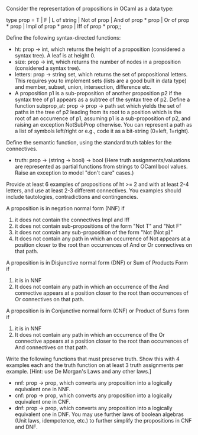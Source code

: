 Consider the representation of propositions in OCaml as a data type:

type prop = T | F | L of string 
                  | Not of prop
                  | And of prop * prop | Or of prop * prop | Impl of prop * prop | Iff of prop * prop;;



Define the following syntax-directed functions:

- ht: prop -> int, which returns the height of a proposition (considered a syntax tree). A leaf is at height 0.
- size: prop -> int, which returns the number of nodes in a proposition (considered a syntax tree).
- letters: prop -> string set, which returns the set of propositional letters.  This requires you to implement sets (lists are a good built in data type) and member, subset, union, intersection, difference etc.
- A proposition p1 is a sub-proposition of another proposition p2 if the syntax tree of p1 appears as a subtree of the syntax tree of p2.   Define a function subprop_at: prop -> prop -> path set which yields the set of paths in the tree of p2 leading from its root to a position which is the root of an occurrence of p1, assuming p1 is a sub-proposition of p2, and raising an exception NotSubProp otherwise.  You can represent a path as a list of symbols left/right or e.g., code it as a bit-string (0=left, 1=right). 

Define the semantic function, using the standard truth tables for the connectives.

- truth: prop -> (string -> bool) -> bool
(Here truth assignments/valuations are represented as partial functions from strings to OCaml bool values.  Raise an exception to model "don't care" cases.)

Provide at least 6 examples of propositions of ht >= 2 and with at least 2-4 letters, and use at least 2-3 different connectives.  You examples should include tautologies, contradictions and contingencies. 

A proposition is in negation normal form (NNF)  if

1. it does not contain the connectives Impl and Iff 
2. it does not contain sub-propositions of the form "Not T" and "Not F"
3. it does not contain any sub-proposition of the form "Not (Not p)"
4. It does not contain any  path in which an occurrence of Not appears at a position closer to the root than occurrences of And or Or connectives on that path.

A proposition is in Disjunctive normal form (DNF) or Sum of Products Form if 

1. it is in NNF
2. It does not contain any  path in which an occurrence of the And connective appears at a position closer to the root than occurrences of Or connectives on that path.

A proposition is in Conjunctive normal form (CNF) or Product of Sums form if 

1. it is in NNF
2. It does not contain any  path in which an occurrence of the Or connective appears at a position closer to the root than occurrences of And connectives on that path.


Write the following functions that must preserve truth. Show this with 4 examples each and the truth function on at least 3 truth assignments per example.  [Hint: use De Morgan's Laws and any other laws.]

- nnf: prop -> prop,  which converts any proposition into a logically equivalent one in  NNF.
- cnf: prop -> prop,  which converts any proposition into  a logically equivalent one in CNF.
- dnf: prop -> prop,  which converts any proposition into  a logically equivalent one in DNF.
You may use further laws of boolean algebras (Unit laws, idempotence, etc.) to further simplify the propositions in CNF and DNF. 

